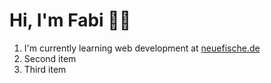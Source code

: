   # Hi, I'm Fabi 👋🏻
  
  1. I'm currently learning web development at [neuefische.de](https://www.neuefische.de/)
  2. Second item
  3. Third item
